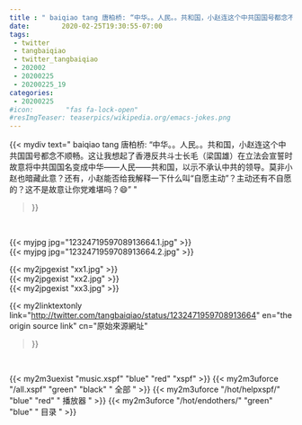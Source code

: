 ```yaml
---
title : " baiqiao tang 唐柏桥: “中华。。人民。。共和国，小赵连这个中共国国号都念不顺畅。这让我想起了香港反共斗士长毛（梁国雄）在立法会宣誓时故意将中共国国名变成中华——人民——共和国，以示不承认中共的领导。莫非小赵也暗藏此意？还有，小赵能否给我解释一下什么叫“自愿主动”？主动还有不自愿的？这不是故意让你党难堪吗？😄”  "
date:        2020-02-25T19:30:55-07:00
tags:
 - twitter
 - tangbaiqiao
 - twitter_tangbaiqiao
 - 202002
 - 20200225
 - 20200225_19
categories:
 - 20200225
#icon:        "fas fa-lock-open"
#resImgTeaser: teaserpics/wikipedia.org/emacs-jokes.png
---
```


{{< mydiv text=" baiqiao tang 唐柏桥: “中华。。人民。。共和国，小赵连这个中共国国号都念不顺畅。这让我想起了香港反共斗士长毛（梁国雄）在立法会宣誓时故意将中共国国名变成中华——人民——共和国，以示不承认中共的领导。莫非小赵也暗藏此意？还有，小赵能否给我解释一下什么叫“自愿主动”？主动还有不自愿的？这不是故意让你党难堪吗？😄”  "
>}}
<br>


 {{< myjpg jpg="1232471959708913664.1.jpg" >}}<br>  {{< myjpg jpg="1232471959708913664.2.jpg" >}}<br> 

{{< my2jpgexist "xx1.jpg" >}}<br>
{{< my2jpgexist "xx2.jpg" >}}<br>
{{< my2jpgexist "xx3.jpg" >}}<br>


{{< my2linktextonly link="http://twitter.com/tangbaiqiao/status/1232471959708913664"
en="the origin source link" cn="原始來源網址"
>}}


<br>

{{< my2m3uexist "music.xspf"        "blue"   "red"    "xspf" >}} {{< my2m3uforce "/all.xspf"         "green"  "black"  " 全部 " >}} {{< my2m3uforce "/hot/helpxspf/"    "blue"   "red"    " 播放器 " >}} {{< my2m3uforce "/hot/endothers/"   "green"  "blue"   " 目录 " >}} 
